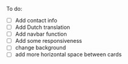 To do:
- [ ] Add contact info
- [ ] Add Dutch translation
- [ ] Add navbar function
- [ ] Add some responsiveness
- [ ] change background
- [ ] add more horizontal space between cards
